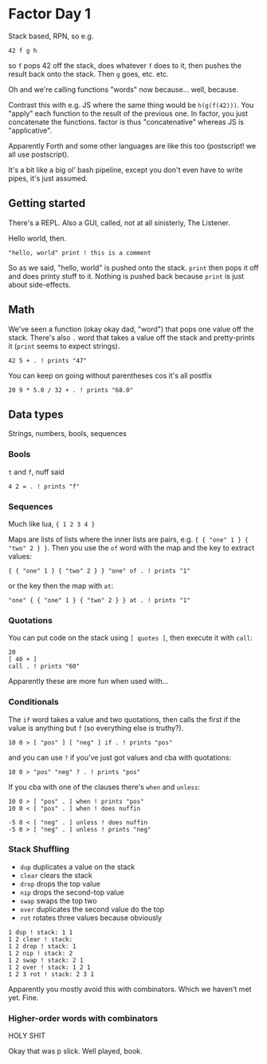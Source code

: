# Factor Day 1

Stack based, RPN, so e.g.

```factor
42 f g h
```

so `f` pops 42 off the stack, does whatever `f` does to it, then pushes
the result back onto the stack. Then `g` goes, etc. etc.

Oh and we're calling functions "words" now because... well, because.

Contrast this with e.g. JS where the same thing would be `h(g(f(42)))`.
You "apply" each function to the result of the previous one. In factor,
you just concatenate the functions. factor is thus "concatenative"
whereas JS is "applicative".

Apparently Forth and some other languages are like this too
(postscript! we all use postscript).

It's a bit like a big ol' bash pipeline, except you don't even have to
write pipes, it's just assumed.

## Getting started

There's a REPL. Also a GUI, called, not at all sinisterly, The Listener.

Hello world, then.

```factor
"hello, world" print ! this is a comment
```

So as we said, "hello, world" is pushed onto the stack. `print` then
pops it off and does printy stuff to it. Nothing is pushed back because
`print` is just about side-effects.

## Math

We've seen a function (okay okay dad, "word") that pops one value off
the stack. There's also `.` word that takes a value off the stack and
pretty-prints it (`print` seems to expect strings).

```factor
42 5 + . ! prints "47"
```

You can keep on going without parentheses cos it's all postfix

```factor
20 9 * 5.0 / 32 + . ! prints "68.0"
```

## Data types

Strings, numbers, bools, sequences

### Bools

`t` and `f`, nuff said

```factor
4 2 = . ! prints "f"
```

### Sequences

Much like lua, `{ 1 2 3 4 }`

Maps are lists of lists where the inner lists are pairs, e.g. `{ { "one"
1 } { "two" 2 } }`. Then you use the `of` word with the map and the key
to extract values:

```factor
{ { "one" 1 } { "two" 2 } } "one" of . ! prints "1"
```

or the key then the map with `at`:

```factor
"one" { { "one" 1 } { "two" 2 } } at . ! prints "1"
```

### Quotations

You can put code on the stack using `[ quotes ]`, then execute it with
`call`:

```factor
20
[ 40 + ]
call . ! prints "60"
```

Apparently these are more fun when used with...

### Conditionals

The `if` word takes a value and two quotations, then calls the first if
the value is anything but `f` (so everything else is truthy?).

```factor
10 0 > [ "pos" ] [ "neg" ] if . ! prints "pos"
```

and you can use `?` if you've just got values and cba with quotations:

```factor
10 0 > "pos" "neg" ? . ! prints "pos"
```

If you cba with one of the clauses there's `when` and `unless`:

```factor
10 0 > [ "pos" . ] when ! prints "pos"
10 0 < [ "pos" . ] when ! does nuffin

-5 0 < [ "neg" . ] unless ! does nuffin
-5 0 > [ "neg" . ] unless ! prints "neg"
```

### Stack Shuffling

* `dup` duplicates a value on the stack
* `clear` clears the stack
* `drop` drops the top value
* `nip` drops the second-top value
* `swap` swaps the top two
* `over` duplicates the second value do the top
* `rot` rotates three values because obviously

```factor
1 dup ! stack: 1 1
1 2 clear ! stack:
1 2 drop ! stack: 1
1 2 nip ! stack: 2
1 2 swap ! stack: 2 1
1 2 over ! stack: 1 2 1
1 2 3 rot ! stack: 2 3 1
```

Apparently you mostly avoid this with combinators. Which we haven't met
yet. Fine.

### Higher-order words with combinators

HOLY SHIT

Okay that was p slick. Well played, book.

